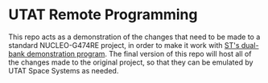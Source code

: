 # UTAT Remote Programming

This repo acts as a demonstration of the changes that need to be made to a standard NUCLEO-G474RE project, in order to make it work with [ST's dual-bank demonstration program](https://www.st.com/en/embedded-software/x-cube-dbfu.html). The final version of this repo will host all of the changes made to the original project, so that they can be emulated by UTAT Space Systems as needed.
